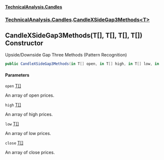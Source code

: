 #### [TechnicalAnalysis\.Candles](Atypical.TechnicalAnalysis.Candles.md 'Atypical\.TechnicalAnalysis\.Candles')
### [TechnicalAnalysis\.Candles](Atypical.TechnicalAnalysis.Candles.md#TechnicalAnalysis.Candles 'TechnicalAnalysis\.Candles').[CandleXSideGap3Methods&lt;T&gt;](CandleXSideGap3Methods_T_.md 'TechnicalAnalysis\.Candles\.CandleXSideGap3Methods\<T\>')

## CandleXSideGap3Methods\(T\[\], T\[\], T\[\], T\[\]\) Constructor

Upside/Downside Gap Three Methods \(Pattern Recognition\)

```csharp
public CandleXSideGap3Methods(in T[] open, in T[] high, in T[] low, in T[] close);
```
#### Parameters

<a name='TechnicalAnalysis.Candles.CandleXSideGap3Methods_T_.CandleXSideGap3Methods(T[],T[],T[],T[]).open'></a>

`open` [T](CandleXSideGap3Methods_T_.md#TechnicalAnalysis.Candles.CandleXSideGap3Methods_T_.T 'TechnicalAnalysis\.Candles\.CandleXSideGap3Methods\<T\>\.T')[\[\]](https://docs.microsoft.com/en-us/dotnet/api/System.Array 'System\.Array')

An array of open prices\.

<a name='TechnicalAnalysis.Candles.CandleXSideGap3Methods_T_.CandleXSideGap3Methods(T[],T[],T[],T[]).high'></a>

`high` [T](CandleXSideGap3Methods_T_.md#TechnicalAnalysis.Candles.CandleXSideGap3Methods_T_.T 'TechnicalAnalysis\.Candles\.CandleXSideGap3Methods\<T\>\.T')[\[\]](https://docs.microsoft.com/en-us/dotnet/api/System.Array 'System\.Array')

An array of high prices\.

<a name='TechnicalAnalysis.Candles.CandleXSideGap3Methods_T_.CandleXSideGap3Methods(T[],T[],T[],T[]).low'></a>

`low` [T](CandleXSideGap3Methods_T_.md#TechnicalAnalysis.Candles.CandleXSideGap3Methods_T_.T 'TechnicalAnalysis\.Candles\.CandleXSideGap3Methods\<T\>\.T')[\[\]](https://docs.microsoft.com/en-us/dotnet/api/System.Array 'System\.Array')

An array of low prices\.

<a name='TechnicalAnalysis.Candles.CandleXSideGap3Methods_T_.CandleXSideGap3Methods(T[],T[],T[],T[]).close'></a>

`close` [T](CandleXSideGap3Methods_T_.md#TechnicalAnalysis.Candles.CandleXSideGap3Methods_T_.T 'TechnicalAnalysis\.Candles\.CandleXSideGap3Methods\<T\>\.T')[\[\]](https://docs.microsoft.com/en-us/dotnet/api/System.Array 'System\.Array')

An array of close prices\.